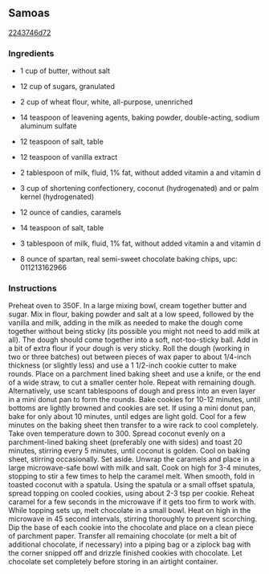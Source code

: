 ## Samoas

[2243746d72](http://www.food.com/recipe/samoas-289521)

### Ingredients

 - 1 cup of butter, without salt

 - 12 cup of sugars, granulated

 - 2 cup of wheat flour, white, all-purpose, unenriched

 - 14 teaspoon of leavening agents, baking powder, double-acting, sodium aluminum sulfate

 - 12 teaspoon of salt, table

 - 12 teaspoon of vanilla extract

 - 2 tablespoon of milk, fluid, 1% fat, without added vitamin a and vitamin d

 - 3 cup of shortening confectionery, coconut (hydrogenated) and or palm kernel (hydrogenated)

 - 12 ounce of candies, caramels

 - 14 teaspoon of salt, table

 - 3 tablespoon of milk, fluid, 1% fat, without added vitamin a and vitamin d

 - 8 ounce of spartan, real semi-sweet chocolate baking chips, upc: 011213162966

### Instructions

Preheat oven to 350F. In a large mixing bowl, cream together butter and sugar. Mix in flour, baking powder and salt at a low speed, followed by the vanilla and milk, adding in the milk as needed to make the dough come together without being sticky (its possible you might not need to add milk at all). The dough should come together into a soft, not-too-sticky ball. Add in a bit of extra flour if your dough is very sticky. Roll the dough (working in two or three batches) out between pieces of wax paper to about 1/4-inch thickness (or slightly less) and use a 1 1/2-inch cookie cutter to make rounds. Place on a parchment lined baking sheet and use a knife, or the end of a wide straw, to cut a smaller center hole. Repeat with remaining dough. Alternatively, use scant tablespoons of dough and press into an even layer in a mini donut pan to form the rounds. Bake cookies for 10-12 minutes, until bottoms are lightly browned and cookies are set. If using a mini donut pan, bake for only about 10 minutes, until edges are light gold. Cool for a few minutes on the baking sheet then transfer to a wire rack to cool completely. Take oven temperature down to 300. Spread coconut evenly on a parchment-lined baking sheet (preferably one with sides) and toast 20 minutes, stirring every 5 minutes, until coconut is golden. Cool on baking sheet, stirring occasionally. Set aside. Unwrap the caramels and place in a large microwave-safe bowl with milk and salt. Cook on high for 3-4 minutes, stopping to stir a few times to help the caramel melt. When smooth, fold in toasted coconut with a spatula. Using the spatula or a small offset spatula, spread topping on cooled cookies, using about 2-3 tsp per cookie. Reheat caramel for a few seconds in the microwave if it gets too firm to work with. While topping sets up, melt chocolate in a small bowl. Heat on high in the microwave in 45 second intervals, stirring thoroughly to prevent scorching. Dip the base of each cookie into the chocolate and place on a clean piece of parchment paper. Transfer all remaining chocolate (or melt a bit of additional chocolate, if necessary) into a piping bag or a ziplock bag with the corner snipped off and drizzle finished cookies with chocolate. Let chocolate set completely before storing in an airtight container.